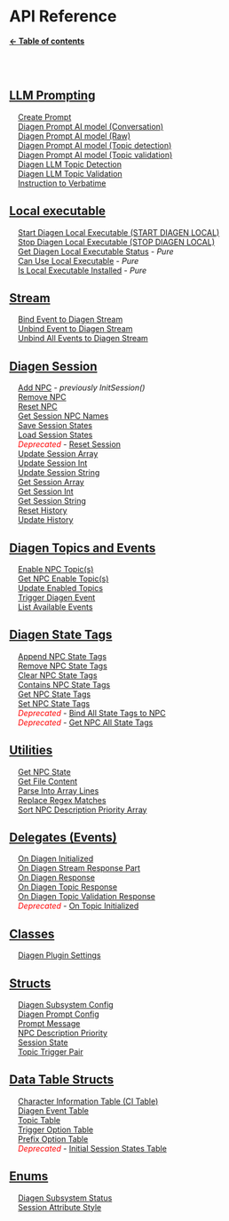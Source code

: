 # API Reference

**[← Table of contents](/README.md#table-of-contents)**

<br/><br/>

## [LLM Prompting](./LLM_prompting.md)
    [Create Prompt](./LLM_prompting.md#create-prompt)<br/>
    [Diagen Prompt AI model (Conversation)](./LLM_prompting.md#diagen-prompt-ai-model-conversation)<br/>
    [Diagen Prompt AI model (Raw)](./LLM_prompting.md#diagen-prompt-ai-model-raw)<br/>
    [Diagen Prompt AI model (Topic detection)](./LLM_prompting.md#diagen-prompt-ai-model-topic-detection)<br/>
    [Diagen Prompt AI model (Topic validation)](./LLM_prompting.md#diagen-prompt-ai-model-topic-validation)<br/>
    [Diagen LLM Topic Detection](./LLM_prompting.md#diagen-llm-topic-detection)<br/>
    [Diagen LLM Topic Validation](./LLM_prompting.md#diagen-llm-topic-validation)<br/>
    [Instruction to Verbatime](./LLM_prompting.md#instruction-to-verbatime)<br/>

## [Local executable](./Local.md)
    [Start Diagen Local Executable (START DIAGEN LOCAL)](./Local.md#start-diagen-local-executable)<br/>
    [Stop Diagen Local Executable (STOP DIAGEN LOCAL)](./Local.md#stop-diagen-local-executable)<br/>
    [Get Diagen Local Executable Status](./Local.md#get-diagen-local-executable-status---pure) - *Pure*<br/>
    [Can Use Local Executable](./Local.md#can-use-local-executable---pure) - *Pure*<br/>
    [Is Local Executable Installed](./Local.md#is-local-executable-installed---pure) - *Pure*<br/>

## [Stream](./Stream.md)
    [Bind Event to Diagen Stream](./Stream.md#bind-event-to-diagen-stream)<br/>
    [Unbind Event to Diagen Stream](./Stream.md#unbind-event-to-diagen-stream)<br/>
    [Unbind All Events to Diagen Stream](./Stream.md#unbind-all-events-to-diagen-stream)<br/>

## [Diagen Session](./Diagen_session.md)
    [Add NPC](./Diagen_session.md#TODO) - *previously InitSession()*<br/>
    [Remove NPC](./Diagen_session.md#TODO)<br/>
    [Reset NPC](./Diagen_session.md#TODO)<br/>
    [Get Session NPC Names](./Diagen_session.md#TODO)<br/>
    [Save Session States](./Diagen_session.md#TODO)<br/>
    [Load Session States](./Diagen_session.md#TODO)<br/>
    <i style="color: red">Deprecated</i> - [Reset Session](./Diagen_session.md#TODO)<br/>
    [Update Session Array](./Diagen_session.md#TODO)<br/>
    [Update Session Int](./Diagen_session.md#TODO)<br/>
    [Update Session String](./Diagen_session.md#TODO)<br/>
    [Get Session Array](./Diagen_session.md#TODO)<br/>
    [Get Session Int](./Diagen_session.md#TODO)<br/>
    [Get Session String](./Diagen_session.md#TODO)<br/>
    [Reset History](./Diagen_session.md#TODO)<br/>
    [Update History](./Diagen_session.md#TODO)<br/>

## [Diagen Topics and Events](./Diagen_topics_events.md)
    [Enable NPC Topic(s)](./Diagen_topics_events.md#TODO)<br/>
    [Get NPC Enable Topic(s)](./Diagen_topics_events.md#TODO)<br/>
    [Update Enabled Topics](./Diagen_topics_events.md#TODO)<br/>
    [Trigger Diagen Event](./Diagen_topics_events.md#TODO)<br/>
    [List Available Events](./Diagen_topics_events.md#TODO)<br/>

## [Diagen State Tags](./Diagen_state_tags.md)
    [Append NPC State Tags](./Diagen_state_tags.md#TODO)<br/>
    [Remove NPC State Tags](./Diagen_state_tags.md#TODO)<br/>
    [Clear NPC State Tags](./Diagen_state_tags.md#TODO)<br/>
    [Contains NPC State Tags](./Diagen_state_tags.md#TODO)<br/>
    [Get NPC State Tags](./Diagen_state_tags.md#TODO)<br/>
    [Set NPC State Tags](./Diagen_state_tags.md#TODO)<br/>
    <i style="color: red">Deprecated</i> - [Bind All State Tags to NPC](./Diagen_state_tags.md#TODO)<br/>
    <i style="color: red">Deprecated</i> - [Get NPC All State Tags](./Diagen_state_tags.md#TODO)<br/>

## [Utilities](./Utilities.md)
    [Get NPC State](./Utilities.md#TODO)<br/>
    [Get File Content](./Utilities.md#TODO)<br/>
    [Parse Into Array Lines](./Utilities.md#TODO)<br/>
    [Replace Regex Matches](./Utilities.md#TODO)<br/>
    [Sort NPC Description Priority Array](./Utilities.md#TODO)<br/>

## [Delegates (Events)](./Delegates.md)
    [On Diagen Initialized](./Delegates.md#TODO)<br/>
    [On Diagen Stream Response Part](./Delegates.md#TODO)<br/>
    [On Diagen Response](./Delegates.md#TODO)<br/>
    [On Diagen Topic Response](./Delegates.md#TODO)<br/>
    [On Diagen Topic Validation Response](./Delegates.md#TODO)<br/>
    <i style="color: red">Deprecated</i> - [On Topic Initialized](./Delegates.md#TODO)<br/>

## [Classes](./Classes_structs_enums.md#TODO)
    [Diagen Plugin Settings](./Classes_structs_enums.md#TODO)<br/>

## [Structs](./Classes_structs_enums.md#TODO)
    [Diagen Subsystem Config](./Classes_structs_enums.md#TODO)<br/>
    [Diagen Prompt Config](./Classes_structs_enums.md#TODO)<br/>
    [Prompt Message](./Classes_structs_enums.md#TODO)<br/>
    [NPC Description Priority](./Classes_structs_enums.md#TODO)<br/>
    [Session State](./Classes_structs_enums.md#TODO)<br/>
    [Topic Trigger Pair](./Classes_structs_enums.md#TODO)<br/>

## [Data Table Structs](./Classes_structs_enums.md#TODO)
    [Character Information Table (CI Table)](./Classes_structs_enums.md#TODO)<br/>
    [Diagen Event Table](./Classes_structs_enums.md#TODO)<br/>
    [Topic Table](./Classes_structs_enums.md#TODO)<br/>
    [Trigger Option Table](./Classes_structs_enums.md#TODO)<br/>
    [Prefix Option Table](./Classes_structs_enums.md#TODO)<br/>
    <i style="color: red">Deprecated</i> - [Initial Session States Table](./Classes_structs_enums.md#TODO)<br/>

## [Enums](./Classes_structs_enums.md#TODO)
    [Diagen Subsystem Status](./Classes_structs_enums.md#TODO)<br/>
    [Session Attribute Style](./Classes_structs_enums.md#TODO)<br/>